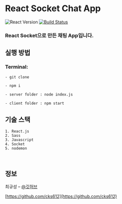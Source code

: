 # **React Socket Chat App**

![React Version][react-image]
[![Build Status][travis-image]][travis-url]

### React Socket으로 만든 채팅 App입니다.

## **실행 방법**

### Terminal:

```sh
- git clone

- npm i

- server folder : node index.js

- client folder : npm start
```

## **기술 스택**

```
1. React.js
2. Sass
3. Javascript
4. Socket
5. nodemon
```

<br/>

## 정보

최규성 – [@깃허브](https://github.com/cks612)

[https://github.com/cks612](https://github.com/cks612)

<!-- Markdown link & img dfn's -->

[yarn-image]: https://img.shields.io/badge/yarn-v1.22.19-blue
[next-image]: https://img.shields.io/badge/Next-v12.3.1-white
[react-image]: https://img.shields.io/badge/React-v18.2.0-lightblue
[travis-image]: https://img.shields.io/travis/dbader/node-datadog-metrics/master.svg?style=flat-square
[travis-url]: https://travis-ci.org/dbader/node-datadog-metrics
